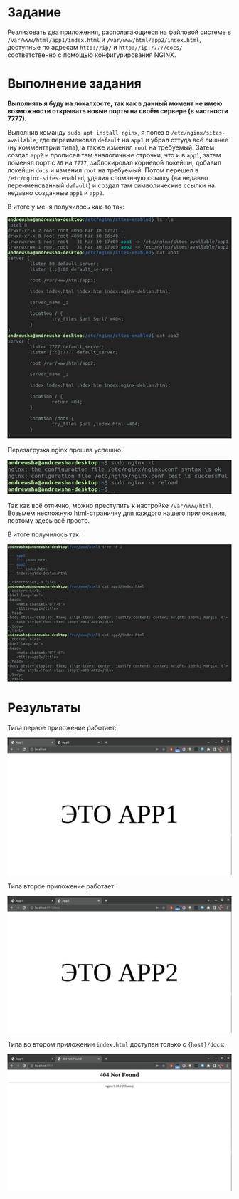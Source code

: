 # Задание

Реализовать два приложения, располагающиеся на файловой системе в `/var/www/html/app1/index.html` и `/var/www/html/app2/index.html`, доступные по адресам `http://ip/` и `http://ip:7777/docs/` соответственно с помощью конфигурирования NGINX.

# Выполнение задания

**Выполнять я буду на локалхосте, так как в данный момент не имею возможности открывать новые порты на своём сервере (в частности 7777).**

Выполнив команду `sudo apt install nginx`, я полез в `/etc/nginx/sites-available`, где переименовал `default` на `app1` и убрал оттуда всё лишнее (ну комментарии типа), а также изменил `root` на требуемый. Затем создал `app2` и прописал там аналогичные строчки, что и в `app1`, затем поменял порт с `80` на `7777`, заблокировал корневой локейшн, добавил локейшн `docs` и изменил `root` на требуемый. Потом перешел в `/etc/nginx-sites-enabled`, удалил сломанную ссылку (на недавно переименованный `default`) и создал там символические ссылки на недавно созданные `app1` и `app2`.

В итоге у меня получилось как-то так:

![](screenshots/sites-enabled.png)

Перезагрузка nginx прошла успешно:

![](screenshots/nginx-reload.png)

Так как всё отлично, можно преступить к настройке `/var/www/html`. Возьмем несложную html-страничку для каждого нашего приложения, поэтому здесь всё просто.

В итоге получилось так:

![](screenshots/html.png)

# Результаты

Типа первое приложение работает:

![](screenshots/app1.png)

Типа второе приложение работает:

![](screenshots/app2-docs.png)

Типа во втором приложении `index.html` доступен только с `{host}/docs`:

![](screenshots/app2.png)
